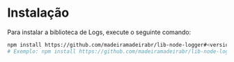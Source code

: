 # Instalação

Para instalar a biblioteca de Logs, execute o seguinte comando:

```bash
npm install https://github.com/madeiramadeirabr/lib-node-logger#<version>
# Exemplo: npm install https://github.com/madeiramadeirabr/lib-node-logger#1.0.1
```

